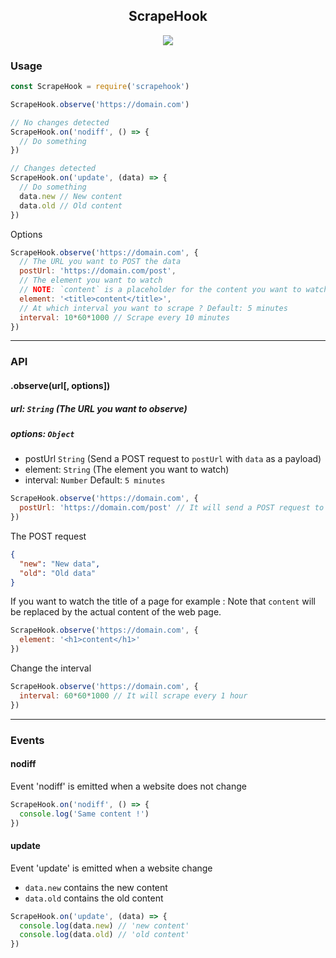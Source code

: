 <h2 align="center">ScrapeHook</h2>
<p align="center">
  <a href="https://nodei.co/npm/scrapehook/"><img src="https://nodei.co/npm/scrapehook.png"></a>
</p>

### Usage
```js
const ScrapeHook = require('scrapehook')

ScrapeHook.observe('https://domain.com')

// No changes detected
ScrapeHook.on('nodiff', () => {
  // Do something
})

// Changes detected
ScrapeHook.on('update', (data) => {
  // Do something
  data.new // New content
  data.old // Old content
})
```

Options
```js
ScrapeHook.observe('https://domain.com', {
  // The URL you want to POST the data
  postUrl: 'https://domain.com/post',
  // The element you want to watch
  // NOTE: `content` is a placeholder for the content you want to watch (it is required)
  element: '<title>content</title>',
  // At which interval you want to scrape ? Default: 5 minutes
  interval: 10*60*1000 // Scrape every 10 minutes
})
```

---
### API
#### .observe(url[, options])
##### url: `String` (The URL you want to observe)

##### options: `Object`
- postUrl `String` (Send a POST request to `postUrl` with `data` as a payload)
- element: `String` (The element you want to watch)
- interval: `Number` Default: `5 minutes`

```js
ScrapeHook.observe('https://domain.com', {
  postUrl: 'https://domain.com/post' // It will send a POST request to this URL which contains old & new data
})
```
The POST request
```json
{
  "new": "New data",
  "old": "Old data"
}
```
If you want to watch the title of a page for example :
Note that `content` will be replaced by the actual content of the web page.
```js
ScrapeHook.observe('https://domain.com', {
  element: '<h1>content</h1>'
})
```
Change the interval
```js
ScrapeHook.observe('https://domain.com', {
  interval: 60*60*1000 // It will scrape every 1 hour
})
```

---
### Events
#### nodiff
Event 'nodiff' is emitted when a website does not change

```js
ScrapeHook.on('nodiff', () => {
  console.log('Same content !')
})
```

#### update
Event 'update' is emitted when a website change

- `data.new` contains the new content
- `data.old` contains the old content

```js
ScrapeHook.on('update', (data) => {
  console.log(data.new) // 'new content'
  console.log(data.old) // 'old content'
})
```
